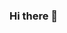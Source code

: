 ### Hi there 👋

<!--

- 🔭 I’m currently working on my master's in Library and Information Science, as well as my master's in History
- 🌱 I’m currently learning Data and Digital Stewardship, DACS, Reparative Description
- 👯 I’m looking to collaborate on online coursework
- 📫 How to reach me: via email at sm4734@drexel.edu
- 😄 Pronouns: He/they
- Here is a GitHub topic I'm interested in: <a href="https://github.com/topics/clone-hero"> Clone Hero </a>

-->
